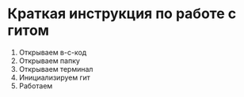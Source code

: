 # Краткая инструкция по работе с гитом
1. Открываем в-с-код
2. Открываем папку
3. Открываем терминал
4. Инициализируем гит
5. Работаем
